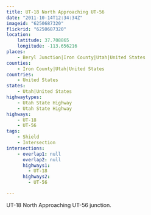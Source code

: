 ```yaml
---
title: UT-18 North Approaching UT-56
date: "2011-10-14T12:34:34Z"
imageid: "6250687320"
flickrid: "6250687320"
location:
    latitude: 37.708865
    longitude: -113.656216
places:
    - Beryl Junction|Iron County|Utah|United States
counties:
    - Iron County|Utah|United States
countries:
    - United States
states:
    - Utah|United States
highwaytypes:
    - Utah State Highway
    - Utah State Highway
highways:
    - UT-18
    - UT-56
tags:
    - Shield
    - Intersection
intersections:
    - overlap1: null
      overlap2: null
      highways1:
        - UT-18
      highways2:
        - UT-56

---
```

UT-18 North Approaching UT-56 junction.